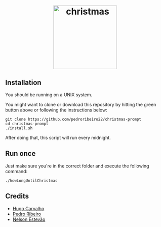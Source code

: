 <h1 align="center">
    <img src="https://cdn2.iconfinder.com/data/icons/christmas-icon-t-event-circle/96/Christmas-Circle-ChristmasTree-512.png" alt="christmas" height="200px" width="200px">
</h1>

## Installation

You should be running on a UNIX system.

You might want to clone or download this repository by hitting the green button
above or following the instructions below:

```shell
git clone https://github.com/pedroribeiro22/christmas-prompt
cd christmas-prompt
./install.sh
```

After doing that, this script will run every midnight.

## Run once

Just make sure you're in the correct folder
and execute the following command:

```shell
./howLongUntilChristmas
```

## Credits
* [Hugo Carvalho](https://github.com/HugoCarvalho99)
* [Pedro Ribeiro](https://github.com/pedroribeiro22)
* [Nelson Estevão](https://github.com/nelsonmestevao)
